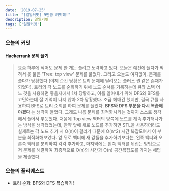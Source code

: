 ```yaml
---
date: '2019-07-25'
title: "[일일커밋] 9만큼 커밋해!"
description: 일일커밋
tags: ['일일커밋']
---
```


### 오늘의 커밋

#### Hackerrank 문제 풀기
> 요즘 하루에 적어도 문제 한 개는 풀려고 노력하고 있다. 오늘은 예전에 풀다가 막혀서 못 풀은 'Tree: top view' 문제를 풀었다. 그리고 오늘도 여지없이, 문제를 풀다가 당황했다 (이제 순간 당황은 트리 문제에 달려오는 플러스 원 같은 존재가 되었다). 트리의 각 노드를 순회하기 위해 노드 순서를 기록하는데 큐와 스택 어느 것을 사용하면 좋을지에서 1차 당황하고, 이를 알아내기 위해 DFS와 BFS를 고민하는데 잘 기억이 나지 않아 2차 당황했다. 조금 헤매긴 했지만, 결국 큐를 사용하여 BFS로 트리 순회를 하여 문제를 풀었다. __BFS와 DFS 부분을 다시 복습해야겠다__ 는 생각이 들었다. 그래도 나름 문제를 최적화시키는 것까지 스스로 생각해서 풀어서 뿌듯했다. 처음에 Top view 백터의 양쪽에 노드를 계속 추가해나가는 방식을 생각했었는데, 만약 앞에 새로 노드를 추가하면 STL을 사용하더라도 실제로는 각 노드 추가 시 O(n)이 걸리기 때문에 O(n^2) 시간 복잡도여서 이 부분을 최적화해보았다. 앞 뒤로 백터에 새 값들을 추가하기보다는, 왼쪽 백터와 오른쪽 백터를 분리하여 각각 추가하고, 마지막에는 왼쪽 백터를 뒤집는 방법으로 저 문제를 해결하여 최종적으로 O(n)의 시간과 O(n) 공간복잡도를 가지는 해답을 제출했다.

### 오늘의 풀리퀘스트
- 트리 순회: BFS와 DFS 복습하기!